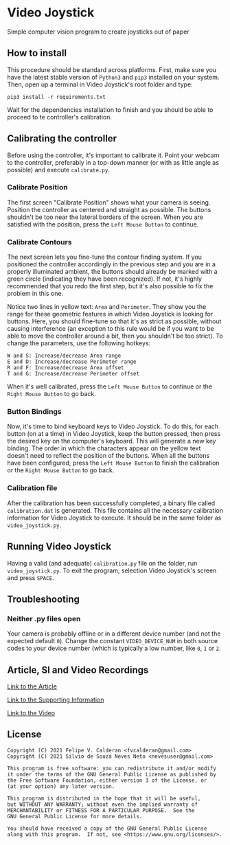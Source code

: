 # Video Joystick
Simple computer vision program to create joysticks out of paper

## How to install
This procedure should be standard across platforms. First, make sure you have
the latest stable version of `Python3` and `pip3` installed on your system.
Then, open up a terminal in Video Joystick's root folder and type:
```
pip3 install -r requirements.txt
```
Wait for the dependencies installation to finish and you should be able to
proceed to te controller's calibration.

## Calibrating the controller
Before using the controller, it's important to calibrate it. Point your
webcam to the controller, preferably in a top-down manner (or with as little
angle as possible) and execute `calibrate.py`.

### Calibrate Position
The first screen "Calibrate Position" shows what your camera is seeing.
Position the controller as centered and straight as possible. The buttons
shouldn't be too near the lateral borders of the screen. When you are satisfied
with the position, press the `Left Mouse Button` to continue.

### Calibrate Contours
The next screen lets you fine-tune the contour finding system. If you
positioned the controller accordingly in the previous step and you are in a
properly illuminated ambient, the buttons should already be marked with a
green circle (indicating they have been recognized). If not, it's highly
recommended that you redo the first step, but it's also possible to fix the
problem in this one.

Notice two lines in yellow text: `Area` and `Perimeter`. They show you the
range for these geometric features in which Video Joystick is looking for
buttons. Here, you should fine-tune so that it's as strict as possible, without
causing interference (an exception to this rule would be if you want to be able
to move the controller around a bit, then you shouldn't be too strict). To
change the parameters, use the following hotkeys:
```
W and S: Increase/decrease Area range
E and D: Increase/decrease Perimeter range
R and F: Increase/decrease Area offset
T and G: Increase/decrease Perimeter offset
```
When it's well calibrated, press the `Left Mouse Button` to continue or the
`Right Mouse Button` to go back.

### Button Bindings
Now, it's time to bind keyboard keys to Video Joystick. To do this, for each
button (on at a time) in Video Joystick, keep the button pressed, then press
the desired key on the computer's keyboard. This will generate a new key
binding. The order in which the characters appear on the yellow text doesn't
need to reflect the position of the buttons. When all the buttons have been
configured, press the `Left Mouse Button` to finish the calibration or the
`Right Mouse Button` to go back.

### Calibration file
After the calibration has been successfully completed, a binary file called
`calibration.dat` is generated. This file contains all the necessary
calibration information for Video Joystick to execute. It should be in the same
folder as `video_joystick.py`.

## Running Video Joystick
Having a valid (and adequate) `calibration.py` file on the folder, run
`video_joystick.py`. To exit the program, selection Video Joystick's screen
and press `SPACE`.

## Troubleshooting

### Neither .py files open
Your camera is probably offline or in a different device number (and not the
expected default `0`). Change the constant `VIDEO_DEVICE_NUM` in both source
codes to your device number (which is typically a low number, like `0`, `1` or
`2`.

## Article, SI and Video Recordings

[Link to the Article](https://fvcalderan.github.io/myworks/articles/video_joystick_article.pdf)

[Link to the Supporting Information](https://fvcalderan.github.io/myworks/articles/video_joystick_SI.pdf)

[Link to the Video](https://youtu.be/FDVQ30AovbA)

## License
```
Copyright (C) 2021 Felipe V. Calderan <fvcalderan@gmail.com>
Copyright (C) 2021 Silvio de Souza Neves Neto <nevesuser@gmail.com>

This program is free software: you can redistribute it and/or modify
it under the terms of the GNU General Public License as published by
the Free Software Foundation, either version 3 of the License, or
(at your option) any later version.

This program is distributed in the hope that it will be useful,
but WITHOUT ANY WARRANTY; without even the implied warranty of
MERCHANTABILITY or FITNESS FOR A PARTICULAR PURPOSE.  See the
GNU General Public License for more details.

You should have received a copy of the GNU General Public License
along with this program.  If not, see <https://www.gnu.org/licenses/>.
```
